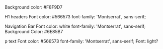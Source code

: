 <link rel="preconnect" href="https://fonts.googleapis.com">
<link rel="preconnect" href="https://fonts.gstatic.com" crossorigin>
<link href="https://fonts.googleapis.com/css2?family=Montserrat:wght@100;400&display=swap" rel="stylesheet">

Background color: #F8F9D7

H1 headers
Font color: #566573
font-family: 'Montserrat', sans-serif;

Navigation Bar
Font color: white
font-family: 'Montserrat', sans-serif;
Background Color: #6E85B7

p text
Font color: #566573
font-family: 'Montserrat', sans-serif;
Font: light?
